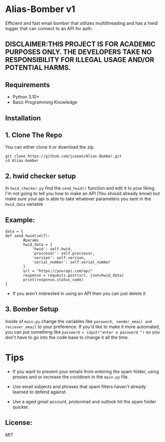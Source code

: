 # Alias-Bomber v1
 Efficient and fast email bomber that utilizes multithreading and has a hwid logger that can connect to an API for auth.
 
## DISCLAIMER:THIS PROJECT IS FOR ACADEMIC PURPOSES ONLY. THE DEVELOPERS TAKE NO RESPONSIBILITY FOR ILLEGAL USAGE AND/OR POTENTIAL HARMS.

## Requirements
- Python 3.10+
- Basic Programming Knowledge

## Installation

## 1. Clone The Repo

You can either clone it or download the zip.
```
git clone https://github.com/juzeon/Alias-Bomber.git
cd Alias-bomber
```

## 2. hwid checker setup


In ```hwid_checker.py``` find the ```send_hwid()``` function and edit it to your liking. I'm not going to tell you how to make an API (You should already know) but make sure your api is able to take whatever parameters you sent in the ```hwid_data``` variable

## Example: 
```
data = {
def send_hwid(self):
        #params
        hwid_data = {
            'hwid': self.hwid,
            'proccesor': self.proccesor,
            'version': self.version,
            'serial_number': self.serial_number
        }
        url = "https://yourapi.com/api"
        response = requests.post(url, json=hwid_data)
        print(response.status_code)
}
```

- If you aren't interested in using an API then you can just delete it

## 3. Bomber Setup


Inside of ```main.py``` change the variables like ```password, sender_email and reciever_email``` to your preference. If you'd like to make it more automated, you can put something like ```password = input("enter a password ")``` so you don't have to go into the code base to change it all the time.

# Tips

- If you want to prevent your emails from entering the spam folder, using proxies and or increase the cooldown in the ```main.py``` file.

- Use email subjects and phrases that spam filters haven't already learned to defend against.

- Use a aged gmail account, protonmail and outlook hit the spam folder quicker.






## License:
MIT
